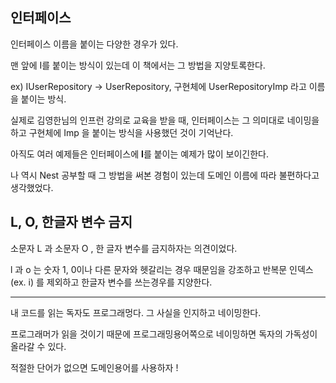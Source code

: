 ## 인터페이스

인터페이스 이름을 붙이는 다양한 경우가 있다.

맨 앞에 I를 붙이는 방식이 있는데 이 책에서는 그 방법을 지양토록한다.

ex) IUserRepository -> UserRepository,
구현체에 UserRepositoryImp 라고 이름을 붙이는 방식.

실제로 김영한님의 인프런 강의로 교육을 받을 때,
인터페이스는 그 의미대로 네이밍을 하고 구현체에 Imp 을 붙이는 방식을 사용했던 것이 기억난다.

아직도 여러 예제들은 인터페이스에 **I**를 붙이는 예제가 많이 보이긴한다.

나 역시 Nest 공부할 때 그 방법을 써본 경험이 있는데 도메인 이름에 따라 불편하다고 생각했었다.

## L, O, 한글자 변수 금지

소문자 L 과 소문자 O , 한 글자 변수를 금지하자는 의견이었다.

l 과 o 는 숫자 1, 0이나 다른 문자와 헷갈리는 경우 때문임을 강조하고
반복문 인덱스 (ex. i) 를 제외하고 한글자 변수를 쓰는경우를 지양한다.

---

내 코드를 읽는 독자도 프로그래멍다.
그 사실을 인지하고 네이밍한다.

프로그래머가 읽을 것이기 때문에 프로그래밍용어쪽으로 네이밍하면 독자의 가독성이 올라갈 수 있다.

적절한 단어가 없으면 도메인용어를 사용하자 !
